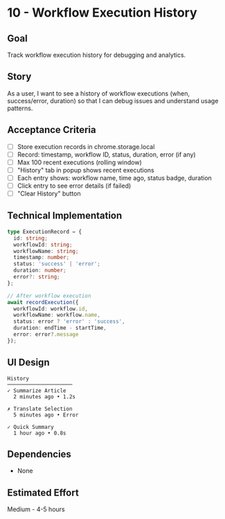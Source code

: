 # 10 - Workflow Execution History

## Goal
Track workflow execution history for debugging and analytics.

## Story
As a user, I want to see a history of workflow executions (when, success/error, duration) so that I can debug issues and understand usage patterns.

## Acceptance Criteria
- [ ] Store execution records in chrome.storage.local
- [ ] Record: timestamp, workflow ID, status, duration, error (if any)
- [ ] Max 100 recent executions (rolling window)
- [ ] "History" tab in popup shows recent executions
- [ ] Each entry shows: workflow name, time ago, status badge, duration
- [ ] Click entry to see error details (if failed)
- [ ] "Clear History" button

## Technical Implementation
```typescript
type ExecutionRecord = {
  id: string;
  workflowId: string;
  workflowName: string;
  timestamp: number;
  status: 'success' | 'error';
  duration: number;
  error?: string;
};

// After workflow execution
await recordExecution({
  workflowId: workflow.id,
  workflowName: workflow.name,
  status: error ? 'error' : 'success',
  duration: endTime - startTime,
  error: error?.message
});
```

## UI Design
```
History
─────────────────────
✓ Summarize Article
  2 minutes ago • 1.2s

✗ Translate Selection  
  5 minutes ago • Error
  
✓ Quick Summary
  1 hour ago • 0.8s
```

## Dependencies
- None

## Estimated Effort
Medium - 4-5 hours

